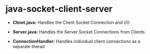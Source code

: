 # java-socket-client-server

* <strong>Clinet.java:</strong> Handles the Client Socket Connection and I/O

* <strong>Server.java:</strong> Handles the Server Socket Connections from Clients

* <strong>ConnectionHandler:</strong> Handles individual client connections as a separate therad
